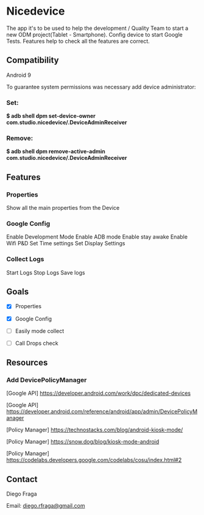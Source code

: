 # Nicedevice

The app it's to be used to help the development / Quality Team to start a new ODM project(Tablet - Smartphone).
Config device to start Google Tests. Features help to check all the features are correct.

## Compatibility 

Android 9

To guarantee system permissions was necessary add device administrator:

### Set:

__$ adb shell dpm set-device-owner com.studio.nicedevice/.DeviceAdminReceiver__

### Remove:

__$ adb shell dpm remove-active-admin com.studio.nicedevice/.DeviceAdminReceiver__

## Features

### Properties

Show all the main properties from the Device

### Google Config

Enable Development Mode
Enable ADB mode
Enable stay awake
Enable Wifi P&D
Set Time settings
Set Display Settings 

### Collect Logs

Start Logs 
Stop Logs
Save logs

## Goals

- [x] Properties
- [x] Google Config
- [ ] Easily mode collect
- [ ] Call Drops check



## Resources

### Add DevicePolicyManager

[Google API] https://developer.android.com/work/dpc/dedicated-devices

[Google API] https://developer.android.com/reference/android/app/admin/DevicePolicyManager

[Policy Manager] https://technostacks.com/blog/android-kiosk-mode/

[Policy Manager] https://snow.dog/blog/kiosk-mode-android

[Policy Manager] https://codelabs.developers.google.com/codelabs/cosu/index.html#2


## Contact

Diego Fraga

Email: diego.rfraga@gmail.com


